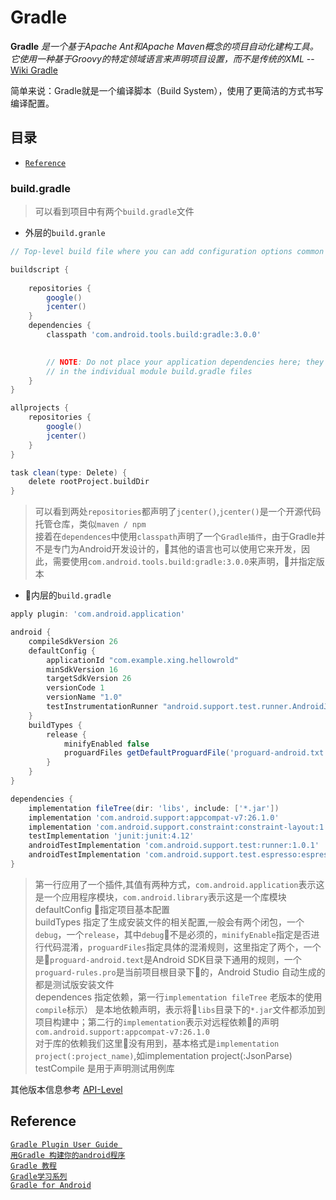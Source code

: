 # Gradle

**Gradle** _是一个基于Apache Ant和Apache Maven概念的项目自动化建构工具。它使用一种基于Groovy的特定领域语言来声明项目设置，而不是传统的XML_ -- [Wiki Gradle](https://zh.wikipedia.org/wiki/Gradle)    

简单来说：Gradle就是一个编译脚本（Build System），使用了更简洁的方式书写编译配置。

## 目录
- [`Reference`](#reference)

### build.gradle

> 可以看到项目中有两个`build.gradle`文件

- 外层的`build.granle`

```gradle
// Top-level build file where you can add configuration options common to all sub-projects/modules.

buildscript {
    
    repositories {
        google()
        jcenter()
    }
    dependencies {
        classpath 'com.android.tools.build:gradle:3.0.0'
        

        // NOTE: Do not place your application dependencies here; they belong
        // in the individual module build.gradle files
    }
}

allprojects {
    repositories {
        google()
        jcenter()
    }
}

task clean(type: Delete) {
    delete rootProject.buildDir
}
```

> 可以看到两处`repositories`都声明了`jcenter()`,`jcenter()`是一个开源代码托管仓库，类似`maven / npm`  
> 接着在`dependences`中使用`classpath`声明了一个`Gradle插件`，由于Gradle并不是专门为Android开发设计的，其他的语言也可以使用它来开发，因此，需要使用`com.android.tools.build:gradle:3.0.0`来声明，并指定版本

- 内层的`build.gradle`

```gradle
apply plugin: 'com.android.application'

android {
    compileSdkVersion 26
    defaultConfig {
        applicationId "com.example.xing.hellowrold"
        minSdkVersion 16
        targetSdkVersion 26
        versionCode 1
        versionName "1.0"
        testInstrumentationRunner "android.support.test.runner.AndroidJUnitRunner"
    }
    buildTypes {
        release {
            minifyEnabled false
            proguardFiles getDefaultProguardFile('proguard-android.txt'), 'proguard-rules.pro'
        }
    }
}

dependencies {
    implementation fileTree(dir: 'libs', include: ['*.jar'])
    implementation 'com.android.support:appcompat-v7:26.1.0'
    implementation 'com.android.support.constraint:constraint-layout:1.1.0'
    testImplementation 'junit:junit:4.12'
    androidTestImplementation 'com.android.support.test:runner:1.0.1'
    androidTestImplementation 'com.android.support.test.espresso:espresso-core:3.0.1'
}
```

> 第一行应用了一个插件,其值有两种方式，`com.android.application`表示这是一个应用程序模块，`com.android.library`表示这是一个库模块
> defaultConfig 指定项目基本配置  
> buildTypes 指定了生成安装文件的相关配置,一般会有两个闭包，一个`debug`，一个`release`，其中`debug`不是必须的，`minifyEnable`指定是否进行代码混淆，`proguardFiles`指定具体的混淆规则，这里指定了两个，一个是`proguard-android.text`是Android SDK目录下通用的规则，一个`proguard-rules.pro`是当前项目根目录下的，Android Studio 自动生成的都是测试版安装文件  
> dependences 指定依赖，第一行`implementation fileTree` 老版本的使用`compile`标示） 是本地依赖声明，表示将`libs`目录下的`*.jar`文件都添加到项目构建中；第二行的`implementation`表示对远程依赖的声明`com.android.support:appcompat-v7:26.1.0`  
> 对于库的依赖我们这里没有用到，基本格式是`implementation project(:project_name)`,如implementation project(:JsonParse)  
> testCompile 是用于声明测试用例库  

其他版本信息参考 [API-Level](../API-Level)

## Reference
[`Gradle Plugin User Guide `](http://tools.android.com/tech-docs/new-build-system/user-guide)   
[`用Gradle 构建你的android程序`](http://www.cnblogs.com/youxilua/archive/2013/05/20/3087935.html)  
[`Gradle 教程`](http://ask.android-studio.org/?/explore/category-gradle)  
[`Gradle学习系列`](http://www.cnblogs.com/davenkin/p/gradle-learning-1.html)  
[`Gradle for Android`](https://segmentfault.com/a/1190000004229002) 
